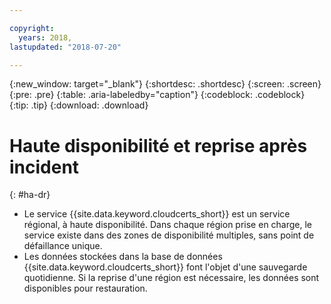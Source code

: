 ```yaml
---

copyright:
  years: 2018,
lastupdated: "2018-07-20"

---
```


{:new_window: target="_blank"}
{:shortdesc: .shortdesc}
{:screen: .screen}
{:pre: .pre}
{:table: .aria-labeledby="caption"}
{:codeblock: .codeblock}
{:tip: .tip}
{:download: .download}

# Haute disponibilité et reprise après incident
{: #ha-dr}

* Le service {{site.data.keyword.cloudcerts_short}} est un service régional, à haute disponibilité. Dans chaque région prise en charge, le service existe dans des zones de disponibilité multiples, sans point de défaillance unique. 
* Les données stockées dans la base de données {{site.data.keyword.cloudcerts_short}} font l'objet d'une sauvegarde quotidienne. Si la reprise d'une région est nécessaire, les données sont disponibles pour restauration.
